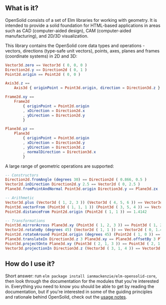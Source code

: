 ## What is it?

OpenSolid consists of a set of Elm libraries for working with geometry. It is
intended to provide a solid foundation for HTML-based applications in areas such
as CAD (computer-aided design), CAM (computer-aided manufacturing), and 2D/3D
visualization.

This library contains the OpenSolid core data types and operations - vectors,
directions (type-safe unit vectors), points, axes, planes and frames (coordinate
systems) in 2D and 3D:

```elm
Vector3d.zero == Vector3d ( 0, 0, 0 )
Direction2d.y == Direction2d ( 0, 1 )
Point2d.origin == Point2d ( 0, 0 )

Axis3d.z ==
    Axis3d { originPoint = Point3d.origin, direction = Direction3d.z }

Frame2d.xy ==
    Frame2d
        { originPoint = Point2d.origin
        , xDirection = Direction2d.x
        , yDirection = Direction2d.y
        }

Plane3d.yz ==
    Plane3d
        { originPoint = Point3d.origin
        , xDirection = Direction3d.y
        , yDirection = Direction3d.z
        , normalDirection = Direction3d.x
        }
```

A large range of geometric operations are supported:

```elm
-- Constructors
Direction2d.fromAngle (degrees 30) == Direction2d ( 0.866, 0.5 )
Vector2d.inDirection Direction2d.y 2.5 == Vector2d ( 0, 2.5 )
Plane3d.fromPointAndNormal Point3d.origin Direction3d.y == Plane3d.zx

-- Arithmetic
Vector3d.plus (Vector3d ( 1, 2, 3 )) (Vector3d ( 4, 5, 6 )) == Vector3d ( 5, 7, 9 )
Point3d.vectorFrom (Point3d ( 1, 1, 1 )) (Point3d ( 3, 5, 4 )) == Vector3d ( 2, 4, 3 )
Point2d.distanceFrom Point2d.origin (Point2d ( 1, 1 )) == 1.4142

-- Transformations
Point3d.mirrorAcross Plane3d.xy (Point3d ( 1, 2, 3 )) == Point3d ( 1, 2, -3 )
Vector2d.rotateBy (degrees 45) (Vector2d ( 1, 1 )) == Vector2d ( 0, 1.4142 )
Point2d.rotateAround Point2d.origin (degrees 45) (Point2d ( 1, 0 )) == Point2d ( 0.7071, 0.7071 )
Plane3d.translateIn Direction3d.z 3 Plane3d.xy == Plane3d.offsetBy 3 Plane3d.xy
Point3d.projectOnto Plane3d.xy (Point3d ( 2, 1, 3 )) == Point3d ( 2, 1, 0 )
Vector3d.projectionIn Direction3d.z (Vector3d ( 3, 1, 4 )) == Vector3d ( 0, 0, 4 )
```

## How do I use it?

Short answer: run `elm package install ianmackenzie/elm-opensolid-core`, then
look through the documentation for the modules that you're interested in.
Everything you need to know you should be able to get by reading the
documentation, but if you're interested in some of the guiding principles and
rationale behind OpenSolid, check out the [usage notes](USAGE.md).
